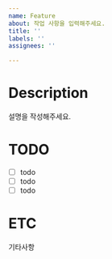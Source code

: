 ```yaml
---
name: Feature
about: 작업 사항을 입력해주세요.
title: ''
labels: ''
assignees: ''

---
```


# Description
설명을 작성해주세요.


# TODO
- [ ] todo
- [ ] todo
- [ ] todo

# ETC
기타사항
